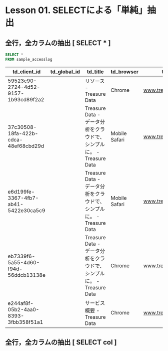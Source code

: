 # Lesson 01. SELECTによる「単純」抽出

## 全行，全カラムの抽出 [ SELECT * ]
```sql
SELECT * 
FROM sample_accesslog
```

|td_client_id|td_global_id             |td_title        |td_browser|td_host|td_path            |td_url    |td_referrer|td_ip|td_os     |td_language|time      |
|------------|-------------------------|----------------|----------|-------|-------------------|----------|-----------|-----|----------|-----------|----------|
|59523c90-2724-4d52-9157-1b93cd89f2a2|                         |リソース - Treasure Data|Chrome    |www.treasuredata.com|/jp/resources      |https://www.treasuredata.com/jp/resources|https://www.treasuredata.com/jp/|133.250.236.113|Windows 7 |ja         |1465977533|
|37c30508-18fa-422b-cdca-48ef68cbd29d|                         |Treasure Data - データ分析をクラウドで、シンプルに。 - Treasure Data|Mobile Safari|www.treasuredata.com|/jp/               |https://www.treasuredata.com/jp/|https://www.google.co.jp/|103.5.140.189|iOS       |ja-jp      |1465977276|
|e6d199fe-3367-4fb7-ab41-5422e30ca5c9|                         |Treasure Data - データ分析をクラウドで、シンプルに。 - Treasure Data|Mobile Safari|www.treasuredata.com|/jp/               |https://www.treasuredata.com/jp/?gclid=CMX_uou8qc0CFdgmvQodBrMD5w|           |106.133.82.194|iOS       |ja-jp      |1465974373|
|eb7339f6-5a55-4d60-f94d-56ddcb13138e|                         |Treasure Data - データ分析をクラウドで、シンプルに。 - Treasure Data|Chrome    |www.treasuredata.com|/jp/               |https://www.treasuredata.com/jp/|https://www.google.co.jp/|122.208.113.2|Windows 7 |ja         |1465974934|
|e244af8f-05b2-4aa0-8393-3fbb358f51a1|                         |サービス概要 - Treasure Data|Chrome    |www.treasuredata.com|/jp/service        |https://www.treasuredata.com/jp/service|https://www.treasuredata.com/jp/attribution|163.44.18.67|Windows 7 |ja         |1465975247|

## 全行，全カラムの抽出 [ SELECT col ]

